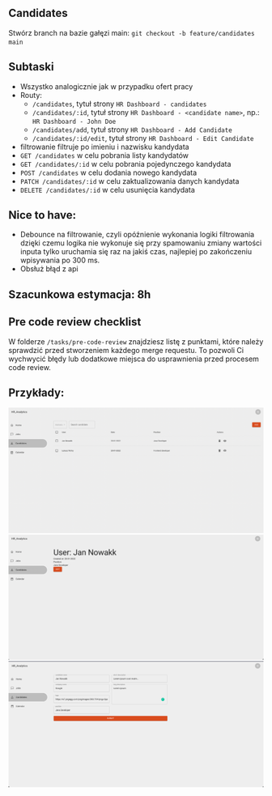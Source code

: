 ## Candidates
Stwórz branch na bazie gałęzi main:
`git checkout -b feature/candidates main`

## Subtaski
- Wszystko analogicznie jak w przypadku ofert pracy
- Routy: 
  - `/candidates`, tytuł strony `HR Dashboard - candidates`
  - `/candidates/:id`, tytuł strony `HR Dashboard - <candidate name>`, np.: `HR Dashboard - John Doe`
  - `/candidates/add`, tytuł strony `HR Dashboard - Add Candidate`
  - `/candidates/:id/edit`, tytuł strony `HR Dashboard - Edit Candidate`
- filtrowanie filtruje po imieniu i nazwisku kandydata
- `GET /candidates` w celu pobrania listy kandydatów
- `GET /candidates/:id` w celu pobrania pojedynczego kandydata
- `POST /candidates` w celu dodania nowego kandydata
- `PATCH /candidates/:id` w celu zaktualizowania danych kandydata
- `DELETE /candidates/:id` w celu usunięcia kandydata

## Nice to have:
- Debounce na filtrowanie, czyli opóźnienie wykonania logiki filtrowania dzięki czemu logika nie wykonuje się przy spamowaniu zmiany wartości inputa tylko uruchamia się raz na jakiś czas, najlepiej po zakończeniu wpisywania po 300 ms.
- Obsłuż błąd z api

## Szacunkowa estymacja: 8h

## Pre code review checklist

W folderze `/tasks/pre-code-review` znajdziesz listę z punktami, które należy sprawdzić przed stworzeniem każdego merge requestu. To pozwoli Ci wychwycić błędy lub dodatkowe miejsca do usprawnienia przed procesem code review.

## Przykłady:
![Candidates](./candidates.png "Candidates")
![Single candidate](./single-candidate.png "Single candidates")
![Edit candidate](./edit-candidate.png "Edit candidate")
